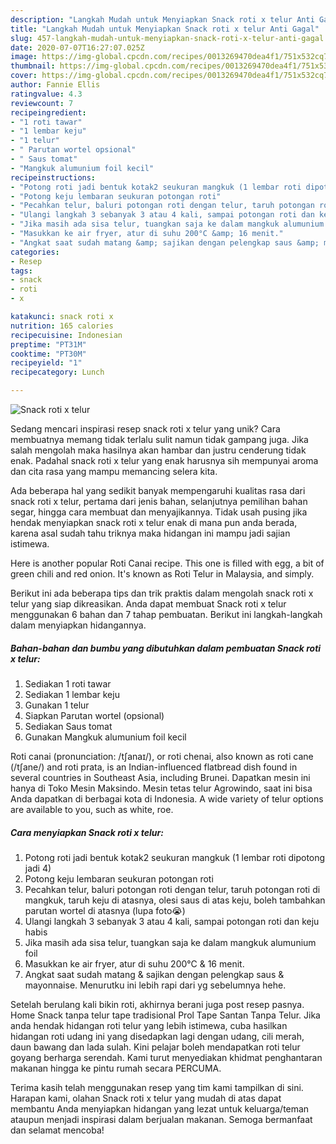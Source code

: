 ```yaml
---
description: "Langkah Mudah untuk Menyiapkan Snack roti x telur Anti Gagal"
title: "Langkah Mudah untuk Menyiapkan Snack roti x telur Anti Gagal"
slug: 457-langkah-mudah-untuk-menyiapkan-snack-roti-x-telur-anti-gagal
date: 2020-07-07T16:27:07.025Z
image: https://img-global.cpcdn.com/recipes/0013269470dea4f1/751x532cq70/snack-roti-x-telur-foto-resep-utama.jpg
thumbnail: https://img-global.cpcdn.com/recipes/0013269470dea4f1/751x532cq70/snack-roti-x-telur-foto-resep-utama.jpg
cover: https://img-global.cpcdn.com/recipes/0013269470dea4f1/751x532cq70/snack-roti-x-telur-foto-resep-utama.jpg
author: Fannie Ellis
ratingvalue: 4.3
reviewcount: 7
recipeingredient:
- "1 roti tawar"
- "1 lembar keju"
- "1 telur"
- " Parutan wortel opsional"
- " Saus tomat"
- "Mangkuk alumunium foil kecil"
recipeinstructions:
- "Potong roti jadi bentuk kotak2 seukuran mangkuk (1 lembar roti dipotong jadi 4)"
- "Potong keju lembaran seukuran potongan roti"
- "Pecahkan telur, baluri potongan roti dengan telur, taruh potongan roti di mangkuk, taruh keju di atasnya, olesi saus di atas keju, boleh tambahkan parutan wortel di atasnya (lupa foto😭)"
- "Ulangi langkah 3 sebanyak 3 atau 4 kali, sampai potongan roti dan keju habis"
- "Jika masih ada sisa telur, tuangkan saja ke dalam mangkuk alumunium foil"
- "Masukkan ke air fryer, atur di suhu 200°C &amp; 16 menit."
- "Angkat saat sudah matang &amp; sajikan dengan pelengkap saus &amp; mayonnaise. Menurutku ini lebih rapi dari yg sebelumnya hehe."
categories:
- Resep
tags:
- snack
- roti
- x

katakunci: snack roti x 
nutrition: 165 calories
recipecuisine: Indonesian
preptime: "PT31M"
cooktime: "PT30M"
recipeyield: "1"
recipecategory: Lunch

---
```



![Snack roti x telur](https://img-global.cpcdn.com/recipes/0013269470dea4f1/751x532cq70/snack-roti-x-telur-foto-resep-utama.jpg)

Sedang mencari inspirasi resep snack roti x telur yang unik? Cara membuatnya memang tidak terlalu sulit namun tidak gampang juga. Jika salah mengolah maka hasilnya akan hambar dan justru cenderung tidak enak. Padahal snack roti x telur yang enak harusnya sih mempunyai aroma dan cita rasa yang mampu memancing selera kita.

Ada beberapa hal yang sedikit banyak mempengaruhi kualitas rasa dari snack roti x telur, pertama dari jenis bahan, selanjutnya pemilihan bahan segar, hingga cara membuat dan menyajikannya. Tidak usah pusing jika hendak menyiapkan snack roti x telur enak di mana pun anda berada, karena asal sudah tahu triknya maka hidangan ini mampu jadi sajian istimewa.

Here is another popular Roti Canai recipe. This one is filled with egg, a bit of green chili and red onion. It&#39;s known as Roti Telur in Malaysia, and simply.


Berikut ini ada beberapa tips dan trik praktis dalam mengolah snack roti x telur yang siap dikreasikan. Anda dapat membuat Snack roti x telur menggunakan 6 bahan dan 7 tahap pembuatan. Berikut ini langkah-langkah dalam menyiapkan hidangannya.

<!--inarticleads1-->

##### Bahan-bahan dan bumbu yang dibutuhkan dalam pembuatan Snack roti x telur:

1. Sediakan 1 roti tawar
1. Sediakan 1 lembar keju
1. Gunakan 1 telur
1. Siapkan  Parutan wortel (opsional)
1. Sediakan  Saus tomat
1. Gunakan Mangkuk alumunium foil kecil


Roti canai (pronunciation: /tʃanaɪ/), or roti chenai, also known as roti cane (/tʃane/) and roti prata, is an Indian-influenced flatbread dish found in several countries in Southeast Asia, including Brunei. Dapatkan mesin ini hanya di Toko Mesin Maksindo. Mesin tetas telur Agrowindo, saat ini bisa Anda dapatkan di berbagai kota di Indonesia. A wide variety of telur options are available to you, such as white, roe. 

<!--inarticleads2-->

##### Cara menyiapkan Snack roti x telur:

1. Potong roti jadi bentuk kotak2 seukuran mangkuk (1 lembar roti dipotong jadi 4)
1. Potong keju lembaran seukuran potongan roti
1. Pecahkan telur, baluri potongan roti dengan telur, taruh potongan roti di mangkuk, taruh keju di atasnya, olesi saus di atas keju, boleh tambahkan parutan wortel di atasnya (lupa foto😭)
1. Ulangi langkah 3 sebanyak 3 atau 4 kali, sampai potongan roti dan keju habis
1. Jika masih ada sisa telur, tuangkan saja ke dalam mangkuk alumunium foil
1. Masukkan ke air fryer, atur di suhu 200°C &amp; 16 menit.
1. Angkat saat sudah matang &amp; sajikan dengan pelengkap saus &amp; mayonnaise. Menurutku ini lebih rapi dari yg sebelumnya hehe.


Setelah berulang kali bikin roti, akhirnya berani juga post resep pasnya. Home Snack tanpa telur tape tradisional Prol Tape Santan Tanpa Telur. Jika anda hendak hidangan roti telur yang lebih istimewa, cuba hasilkan hidangan roti udang ini yang disedapkan lagi dengan udang, cili merah, daun bawang dan lada sulah. Kini pelajar boleh mendapatkan roti telur goyang berharga serendah. Kami turut menyediakan khidmat penghantaran makanan hingga ke pintu rumah secara PERCUMA. 

Terima kasih telah menggunakan resep yang tim kami tampilkan di sini. Harapan kami, olahan Snack roti x telur yang mudah di atas dapat membantu Anda menyiapkan hidangan yang lezat untuk keluarga/teman ataupun menjadi inspirasi dalam berjualan makanan. Semoga bermanfaat dan selamat mencoba!
